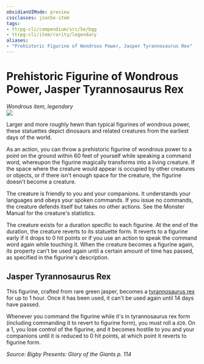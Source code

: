 ```yaml
---
obsidianUIMode: preview
cssclasses: json5e-item
tags:
- ttrpg-cli/compendium/src/5e/bgg
- ttrpg-cli/item/rarity/legendary
aliases: 
- "Prehistoric Figurine of Wondrous Power, Jasper Tyrannosaurus Rex"
---
```

# Prehistoric Figurine of Wondrous Power, Jasper Tyrannosaurus Rex
*Wondrous item, legendary*  
![](2-Mechanics/CLI/items/img/prehistoric-figurines-of-wondrous-power.webp#right)


Larger and more roughly hewn than typical figurines of wondrous power, these statuettes depict dinosaurs and related creatures from the earliest days of the world.

As an action, you can throw a prehistoric figurine of wondrous power to a point on the ground within 60 feet of yourself while speaking a command word, whereupon the figurine magically transforms into a living creature. If the space where the creature would appear is occupied by other creatures or objects, or if there isn't enough space for the creature, the figurine doesn't become a creature.

The creature is friendly to you and your companions. It understands your languages and obeys your spoken commands. If you issue no commands, the creature defends itself but takes no other actions. See the Monster Manual for the creature's statistics.

The creature exists for a duration specific to each figurine. At the end of the duration, the creature reverts to its statuette form. It reverts to a figurine early if it drops to 0 hit points or if you use an action to speak the command word again while touching it. When the creature becomes a figurine again, its property can't be used again until a certain amount of time has passed, as specified in the figurine's description.

## Jasper Tyrannosaurus Rex

This figurine, crafted from rare green jasper, becomes a [tyrannosaurus rex](2-Mechanics/CLI/bestiary/beast/tyrannosaurus-rex-xmm.md) for up to 1 hour. Once it has been used, it can't be used again until 14 days have passed.

Whenever you command the figurine while it's in tyrannosaurus rex form (including commanding it to revert to figurine form), you must roll a `d20`. On a 1, you lose control of the figurine, and it becomes hostile to you and your companions until it is reduced to 0 hit points, at which point it reverts to figurine form.

*Source: Bigby Presents: Glory of the Giants p. 114*
